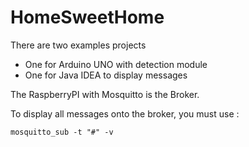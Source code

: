HomeSweetHome
=============

There are two examples projects

* One for Arduino UNO with detection module
* One for Java IDEA to display messages 

The RaspberryPI with Mosquitto is the Broker.

To display all messages onto the broker, you must use :

    mosquitto_sub -t "#" -v

